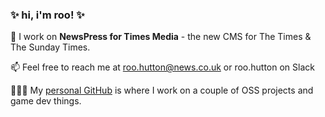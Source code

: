 ### ✨ hi, i'm roo! ✨

📰 I work on **NewsPress for Times Media** - the new CMS for The Times & The Sunday Times.

📫 Feel free to reach me at roo.hutton@news.co.uk or roo.hutton on Slack

🧑‍🤝‍🧑 My [personal GitHub](https://github.com/barneyboo) is where I work on a couple of OSS projects and game dev things.
